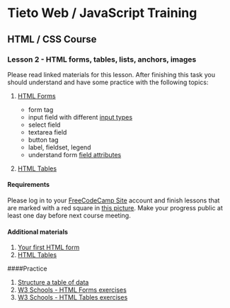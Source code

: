 # Tieto Web / JavaScript Training

## HTML / CSS Course
### Lesson 2 - HTML forms, tables, lists, anchors, images 

Please read linked materials for this lesson.
After finishing this task you should understand and have some practice with the following topics:

1. [HTML Forms](https://www.w3schools.com/html/html_forms.asp)
    - form tag
    - input field with different [input types](https://www.w3schools.com/html/html_form_input_types.asp)
    - select field
    - textarea field
    - button tag
    - label, fieldset, legend
    - understand form [field attributes](https://www.w3schools.com/html/html_form_attributes.asp)
    
2. [HTML Tables](https://www.w3schools.com/html/html_tables.asp)

#### Requirements

Please log in to your [FreeCodeCamp Site](https://www.freecodecamp.org/) account and finish lessons that are marked with a red square in [this picture](requirements-lesson2.png).
Make your progress public at least one day before next course meeting.

#### Additional materials
1. [Your first HTML form](https://developer.mozilla.org/en-US/docs/Learn/HTML/Forms/Your_first_HTML_form)
2. [HTML Tables](https://developer.mozilla.org/en-US/docs/Learn/HTML/Tables)


####Practice
1. [Structure a table of data](https://developer.mozilla.org/en-US/docs/Learn/HTML/Tables/Structuring_planet_data)
2. [W3 Schools - HTML Forms exercises](https://www.w3schools.com/html/exercise.asp?filename=exercise_forms1)
3. [W3 Schools - HTML Tables exercises](https://www.w3schools.com/html/exercise.asp?filename=exercise_tables1)
